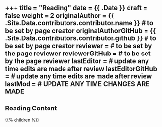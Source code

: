 +++
title = "Reading"
date = {{ .Date }}
draft = false
weight = 2
originalAuthor = {{ .Site.Data.contributors.contributor.name }} # to be set by page creator
originalAuthorGitHub = {{ .Site.Data.contributors.contributor.github }} # to be set by page creator
reviewer = # to be set by the page reviewer
reviewerGitHub = # to be set by the page reviewer
lastEditor = # update any time edits are made after review
lastEditorGitHub = # update any time edits are made after review
lastMod = # UPDATE ANY TIME CHANGES ARE MADE
---

## Reading Content

{{% children %}}
